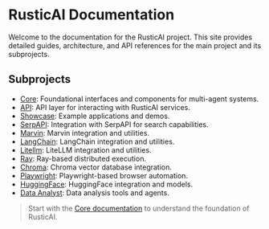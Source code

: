 # RusticAI Documentation

Welcome to the documentation for the RusticAI project. This site provides detailed guides, architecture, and API references for the main project and its subprojects.

## Subprojects

- [Core](core/index.md): Foundational interfaces and components for multi-agent systems.
- [API](api/index.md): API layer for interacting with RusticAI services.
- [Showcase](showcase/index.md): Example applications and demos.
- [SerpAPI](agents/serpapi/index.md): Integration with SerpAPI for search capabilities.
- [Marvin](agents/marvin/index.md): Marvin integration and utilities.
- [LangChain](langchain/index.md): LangChain integration and utilities.
- [Litellm](agents/litellm/index.md): LiteLLM integration and utilities.
- [Ray](ray/index.md): Ray-based distributed execution.
- [Chroma](chroma/index.md): Chroma vector database integration.
- [Playwright](agents/playwright/index.md): Playwright-based browser automation.
- [HuggingFace](agents/huggingface/index.md): HuggingFace integration and models.
- [Data Analyst](data-analyst/index.md): Data analysis tools and agents.

> Start with the [Core documentation](core/index.md) to understand the foundation of RusticAI. 
